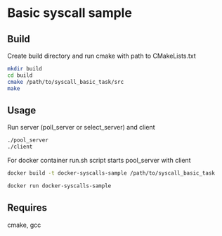 # Basic syscall sample


## Build

Create build directory and run cmake with path to CMakeLists.txt

```bash
mkdir build
cd build
cmake /path/to/syscall_basic_task/src
make
```

## Usage

Run server (poll_server or select_server) and client 
```bash
./pool_server
./client
```

For docker container run.sh script starts pool_server with client

```bash
docker build -t docker-syscalls-sample /path/to/syscall_basic_task

docker run docker-syscalls-sample
```

## Requires
cmake, gcc
